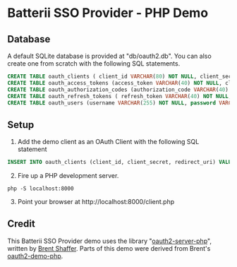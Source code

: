 Batterii SSO Provider - PHP Demo
=======================

Database
-----------------------
A default SQLite database is provided at "db/oauth2.db". You can also create one from scratch with the following SQL statements.

```sql
CREATE TABLE oauth_clients ( client_id VARCHAR(80) NOT NULL, client_secret VARCHAR(80) NOT NULL, redirect_uri VARCHAR(2000)  NOT NULL, CONSTRAINT client_id_pk PRIMARY KEY (client_id));
CREATE TABLE oauth_access_tokens (access_token VARCHAR(40) NOT NULL, client_id VARCHAR(80) NOT NULL, user_id VARCHAR(255), expires TIMESTAMP NOT NULL,scope VARCHAR(2000), CONSTRAINT access_token_pk PRIMARY KEY (access_token));
CREATE TABLE oauth_authorization_codes (authorization_code VARCHAR(40) NOT NULL, client_id VARCHAR(80) NOT NULL, user_id VARCHAR(255), redirect_uri VARCHAR(2000) NOT NULL, expires TIMESTAMP NOT NULL, scope VARCHAR(2000), CONSTRAINT auth_code_pk PRIMARY KEY (authorization_code));
CREATE TABLE oauth_refresh_tokens ( refresh_token VARCHAR(40) NOT NULL, client_id VARCHAR(80) NOT NULL, user_id VARCHAR(255), expires TIMESTAMP NOT NULL, scope VARCHAR(2000), CONSTRAINT refresh_token_pk PRIMARY KEY (refresh_token));
CREATE TABLE oauth_users (username VARCHAR(255) NOT NULL, password VARCHAR(2000), first_name VARCHAR(255), last_name VARCHAR(255), CONSTRAINT username_pk PRIMARY KEY (username));
```

Setup
-----------------------
1) Add the demo client as an OAuth Client with the following SQL statement

```sql
INSERT INTO oauth_clients (client_id, client_secret, redirect_uri) VALUES ("Batterii SSO", "ae033c5653e254aa8a0a53ed3c48e460", "http://localhost:8000/client.php");
```

2) Fire up a PHP development server.

``` php -S localhost:8000 ```

3) Point your browser at http://localhost:8000/client.php


Credit
-----------------------
This Batterii SSO Provider demo uses the library "[oauth2-server-php](https://github.com/bshaffer/oauth2-server-php)", written by [Brent Shaffer](https://github.com/bshaffer). Parts of this demo were derived from Brent's [oauth2-demo-php](https://github.com/bshaffer/oauth2-demo-php).
